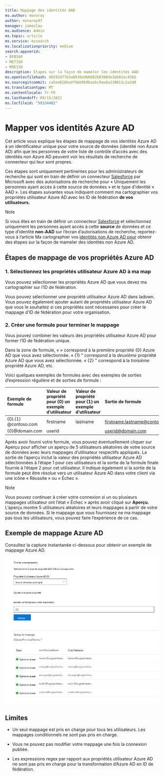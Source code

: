 ```yaml
---
title: Mappage des identités AAD
ms.author: monaray
author: monaray97
manager: jameslau
ms.audience: Admin
ms.topic: article
ms.service: mssearch
ms.localizationpriority: medium
search.appverid:
- BFB160
- MET150
- MOE150
description: Étapes sur la façon de mameler les identités AAD
ms.openlocfilehash: d0292d77b3a0936ed60682b8388de1bb82ac43bb
ms.sourcegitcommit: ca5ee826ba4f4bb9b9baabc9ae8a130011c2a3d0
ms.translationtype: MT
ms.contentlocale: fr-FR
ms.lasthandoff: 09/15/2021
ms.locfileid: "59334482"
---
```

# <a name="map-your-azure-ad-identities"></a>Mapper vos identités Azure AD   

Cet article vous explique les étapes de mappage de vos identités Azure AD à un identificateur unique pour votre source de données (identité non Azure AD) afin que les personnes de votre liste de contrôle d’accès avec des identités non Azure AD peuvent voir les résultats de recherche de connecteur qui leur sont propres.

Ces étapes sont uniquement pertinentes pour les administrateurs de recherche qui sont en train de définir un connecteur [Salesforce](salesforce-connector.md) par Microsoft avec des autorisations de recherche pour « Uniquement les personnes ayant accès à cette source de données » et le type d’identité « AAD ». Les étapes suivantes vous indiquent comment ma cartographier vos propriétés utilisateur Azure AD avec les ID de fédération **de vos utilisateurs.**

>[!NOTE]
>Si vous êtes en train de définir un connecteur [Salesforce](salesforce-connector.md) et sélectionnez uniquement les personnes ayant accès à cette **source** de données et ce type d’identité **non-AAD** sur l’écran d’autorisations de recherche, reportez-vous à l’article Ma cartographier vos [identités non Azure AD pour](map-non-aad.md) obtenir des étapes sur la façon de mameler des identités non Azure AD.  

## <a name="steps-for-mapping-your-azure-ad-properties"></a>Étapes de mappage de vos propriétés Azure AD

### <a name="1-select-azure-ad-user-properties-to-map"></a>1. Sélectionnez les propriétés utilisateur Azure AD à ma map

Vous pouvez sélectionner les propriétés Azure AD que vous devez ma cartographier sur l’ID de fédération.

Vous pouvez sélectionner une propriété utilisateur Azure AD dans ladown. Vous pouvez également ajouter autant de propriétés utilisateur Azure AD que vous le souhaitez si ces propriétés sont nécessaires pour créer le mappage d’ID de fédération pour votre organisation.

### <a name="2-create-formula-to-complete-mapping"></a>2. Créer une formule pour terminer le mappage

Vous pouvez combiner les valeurs des propriétés utilisateur Azure AD pour former l’ID de fédération unique.

Dans la zone de formule, « » correspond à la première propriété {0} Azure AD que vous avez sélectionnée.  « {1} " correspond à la *deuxième* propriété Azure AD que vous avez sélectionnée. « {2} " correspond à la *troisième* propriété Azure AD, etc.  

Voici quelques exemples de formules avec des exemples de sorties d’expression régulière et de sorties de formule :

| Exemple de formule                  | Valeur de propriété pour {0} un exemple d’utilisateur                 | Valeur de propriété pour {1} un exemple d’utilisateur           | Sortie de formule                  |
| :------------------- | :------------------- |:---------------|:---------------|
| {0}.{1} @contoso.com  | firstname | lastname |firstname.lastname@contoso.com
| {0}@domain.com                 | userid                 |             |userid@domain.com

Après avoir fourni votre formule,  vous pouvez éventuellement cliquer sur Aperçu pour afficher un aperçu de 5 utilisateurs aléatoires de votre source de données avec leurs mappages d’utilisateur respectifs appliqués. La sortie de l’aperçu inclut la valeur des propriétés utilisateur Azure AD sélectionnées à l’étape 1 pour ces utilisateurs et la sortie de la formule finale fournie à l’étape 2 pour cet utilisateur. Il indique également si la sortie de la formule peut être résolue vers un utilisateur Azure AD dans votre client via une icône « Réussite » ou « Échec ».  

>[!NOTE]
>Vous pouvez continuer à créer votre connexion si un ou plusieurs mappages utilisateur ont l’état « Échec » après avoir cliqué sur **Aperçu.** L’aperçu montre 5 utilisateurs aléatoires et leurs mappages à partir de votre source de données. Si le mappage que vous fournissez ne ma mappage pas tous les utilisateurs, vous pouvez faire l’expérience de ce cas.

## <a name="sample-azure-ad-mapping"></a>Exemple de mappage Azure AD

Consultez la capture instantanée ci-dessous pour obtenir un exemple de mappage Azure AD.

![Exemple de capture instantanée de la page de mappage Azure AD.](media/aad-mapping.png)

## <a name="limitations"></a>Limites  

- Un seul mappage est pris en charge pour tous les utilisateurs. Les mappages conditionnels ne sont pas pris en charge.  

- Vous ne pouvez pas modifier votre mappage une fois la connexion publiée.  

- Les expressions regex par rapport aux propriétés utilisateur Azure AD ne sont pas pris en charge pour la transformation d’Azure AD en ID de fédération.